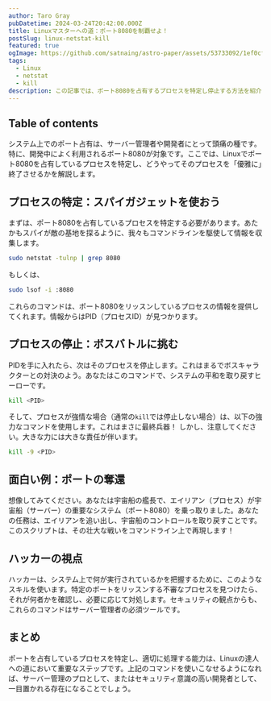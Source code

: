 ```yaml
---
author: Taro Gray
pubDatetime: 2024-03-24T20:42:00.000Z
title: Linuxマスターへの道：ポート8080を制覇せよ！
postSlug: linux-netstat-kill
featured: true
ogImage: https://github.com/satnaing/astro-paper/assets/53733092/1ef0cf03-8137-4d67-ac81-84a032119e3a
tags:
  - Linux
  - netstat
  - kill
description: この記事では、ポート8080を占有するプロセスを特定し停止する方法を紹介しました。これらのコマンドと知識を活用して、より効率的かつ安全にシステムを管理しましょう。
---
```


## Table of contents

システム上でのポート占有は、サーバー管理者や開発者にとって頭痛の種です。特に、開発中によく利用されるポート8080が対象です。ここでは、Linuxでポート8080を占有しているプロセスを特定し、どうやってそのプロセスを「優雅に」終了させるかを解説します。

## プロセスの特定：スパイガジェットを使おう

まずは、ポート8080を占有しているプロセスを特定する必要があります。あたかもスパイが敵の基地を探るように、我々もコマンドラインを駆使して情報を収集します。

```bash
sudo netstat -tulnp | grep 8080
```

もしくは、

```bash
sudo lsof -i :8080
```

これらのコマンドは、ポート8080をリッスンしているプロセスの情報を提供してくれます。情報からはPID（プロセスID）が見つかります。

## プロセスの停止：ボスバトルに挑む

PIDを手に入れたら、次はそのプロセスを停止します。これはまるでボスキャラクターとの対決のよう。あなたはこのコマンドで、システムの平和を取り戻すヒーローです。

```bash
kill <PID>
```

そして、プロセスが強情な場合（通常の`kill`では停止しない場合）は、以下の強力なコマンドを使用します。これはまさに最終兵器！ しかし、注意してください。大きな力には大きな責任が伴います。

```bash
kill -9 <PID>
```

## 面白い例：ポートの奪還

想像してみてください。あなたは宇宙船の艦長で、エイリアン（プロセス）が宇宙船（サーバー）の重要なシステム（ポート8080）を乗っ取りました。あなたの任務は、エイリアンを追い出し、宇宙船のコントロールを取り戻すことです。このスクリプトは、その壮大な戦いをコマンドライン上で再現します！

## ハッカーの視点

ハッカーは、システム上で何が実行されているかを把握するために、このようなスキルを使います。特定のポートをリッスンする不審なプロセスを見つけたら、それが何者かを確認し、必要に応じて対処します。セキュリティの観点からも、これらのコマンドはサーバー管理者の必須ツールです。

## まとめ

ポートを占有しているプロセスを特定し、適切に処理する能力は、Linuxの達人への道において重要なステップです。上記のコマンドを使いこなせるようになれば、サーバー管理のプロとして、またはセキュリティ意識の高い開発者として、一目置かれる存在になることでしょう。
